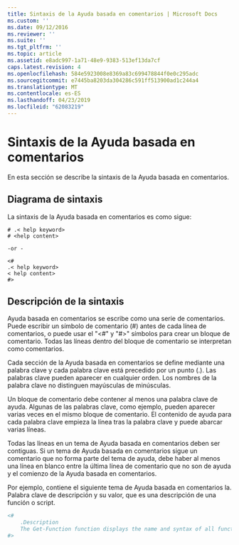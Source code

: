 ```yaml
---
title: Sintaxis de la Ayuda basada en comentarios | Microsoft Docs
ms.custom: ''
ms.date: 09/12/2016
ms.reviewer: ''
ms.suite: ''
ms.tgt_pltfrm: ''
ms.topic: article
ms.assetid: e8adc997-1a71-48e9-9383-513ef13da7cf
caps.latest.revision: 4
ms.openlocfilehash: 584e5923008e8369a83c699478844f0e0c295adc
ms.sourcegitcommit: e7445ba8203da304286c591ff513900ad1c244a4
ms.translationtype: MT
ms.contentlocale: es-ES
ms.lasthandoff: 04/23/2019
ms.locfileid: "62083219"
---
```

# <a name="syntax-of-comment-based-help"></a>Sintaxis de la Ayuda basada en comentarios

En esta sección se describe la sintaxis de la Ayuda basada en comentarios.

## <a name="syntax-diagram"></a>Diagrama de sintaxis

 La sintaxis de la Ayuda basada en comentarios es como sigue:

```
# .< help keyword>
# <help content>

-or -

<#
.< help keyword>
< help content>
#>
```

## <a name="syntax-description"></a>Descripción de la sintaxis

 Ayuda basada en comentarios se escribe como una serie de comentarios. Puede escribir un símbolo de comentario (#) antes de cada línea de comentarios, o puede usar el "\<#" y "#>" símbolos para crear un bloque de comentario. Todas las líneas dentro del bloque de comentario se interpretan como comentarios.

 Cada sección de la Ayuda basada en comentarios se define mediante una palabra clave y cada palabra clave está precedido por un punto (.). Las palabras clave pueden aparecer en cualquier orden. Los nombres de la palabra clave no distinguen mayúsculas de minúsculas.

 Un bloque de comentario debe contener al menos una palabra clave de ayuda. Algunas de las palabras clave, como ejemplo, pueden aparecer varias veces en el mismo bloque de comentario. El contenido de ayuda para cada palabra clave empieza la línea tras la palabra clave y puede abarcar varias líneas.

 Todas las líneas en un tema de Ayuda basada en comentarios deben ser contiguas. Si un tema de Ayuda basada en comentarios sigue un comentario que no forma parte del tema de ayuda, debe haber al menos una línea en blanco entre la última línea de comentario que no son de ayuda y el comienzo de la Ayuda basada en comentarios.

 Por ejemplo, contiene el siguiente tema de Ayuda basada en comentarios la. Palabra clave de descripción y su valor, que es una descripción de una función o script.

```powershell
<#
    .Description
    The Get-Function function displays the name and syntax of all functions in the session.
#>
```